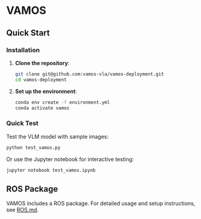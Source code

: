# VAMOS 
## Quick Start

### Installation

1. **Clone the repository**:
   ```bash
   git clone git@github.com:vamos-vla/vamos-deployment.git
   cd vamos-deployment
   ```

2. **Set up the environment**:
   ```bash
   conda env create -f environment.yml
   conda activate vamos
   ```

### Quick Test

Test the VLM model with sample images:

```bash
python test_vamos.py
```

Or use the Jupyter notebook for interactive testing:

```bash
jupyter notebook test_vamos.ipynb
```

## ROS Package

VAMOS includes a ROS package. For detailed usage and setup instructions, see [ROS.md](ROS.md).
